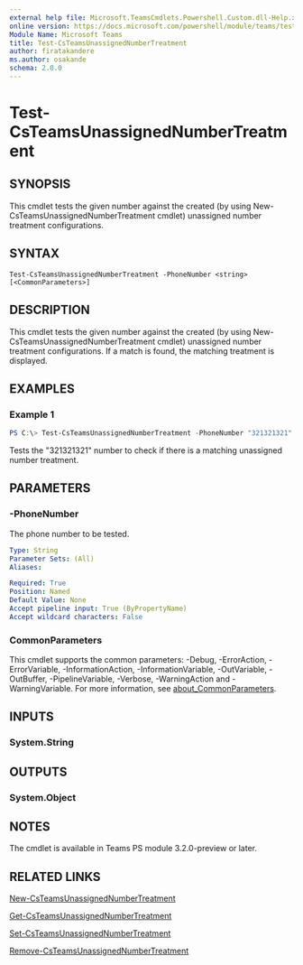 ```yaml
---
external help file: Microsoft.TeamsCmdlets.Powershell.Custom.dll-Help.xml
online version: https://docs.microsoft.com/powershell/module/teams/test-csteamsunassignednumbertreatment
Module Name: Microsoft Teams
title: Test-CsTeamsUnassignedNumberTreatment
author: firatakandere
ms.author: osakande
schema: 2.0.0
---
```


# Test-CsTeamsUnassignedNumberTreatment

## SYNOPSIS
This cmdlet tests the given number against the created (by using New-CsTeamsUnassignedNumberTreatment cmdlet) unassigned number treatment configurations.

## SYNTAX

```
Test-CsTeamsUnassignedNumberTreatment -PhoneNumber <string> [<CommonParameters>]
```

## DESCRIPTION
This cmdlet tests the given number against the created (by using New-CsTeamsUnassignedNumberTreatment cmdlet) unassigned number treatment configurations. If a match is found, the matching treatment is displayed.

## EXAMPLES

### Example 1
```powershell
PS C:\> Test-CsTeamsUnassignedNumberTreatment -PhoneNumber "321321321"
```

Tests the "321321321" number to check if there is a matching unassigned number treatment.

## PARAMETERS

### -PhoneNumber
The phone number to be tested.

```yaml
Type: String
Parameter Sets: (All)
Aliases:

Required: True
Position: Named
Default Value: None
Accept pipeline input: True (ByPropertyName)
Accept wildcard characters: False
```

### CommonParameters
This cmdlet supports the common parameters: -Debug, -ErrorAction, -ErrorVariable, -InformationAction, -InformationVariable, -OutVariable, -OutBuffer, -PipelineVariable, -Verbose, -WarningAction and -WarningVariable. For more information, see [about_CommonParameters](https://go.microsoft.com/fwlink/?LinkID=113216).

## INPUTS

### System.String

## OUTPUTS

### System.Object

## NOTES
The cmdlet is available in Teams PS module 3.2.0-preview or later.

## RELATED LINKS

[New-CsTeamsUnassignedNumberTreatment](new-csteamsunassignednumbertreatment.md)

[Get-CsTeamsUnassignedNumberTreatment](get-csteamsunassignednumbertreatment.md)

[Set-CsTeamsUnassignedNumberTreatment](set-csteamsunassignednumbertreatment.md)

[Remove-CsTeamsUnassignedNumberTreatment](remove-csteamsunassignednumbertreatment.md)
